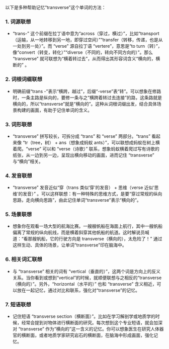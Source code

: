 以下是多种帮助记忆“transverse”这个单词的方法：

### 1. 词源联想
 - “trans-” 这个前缀在拉丁语中意为“across（穿过，横过）”，比如“transport（运输，从一地转移到另一地，即穿过空间）”“transfer（转移，传递，也是从一处到另一处）”。而 “verse” 源自拉丁语 “vertere”，意思是“to turn（转）”，像“convert（转变，转化）”“diverse（不同的，转向不同方向的）”。那么 “transverse” 就可联想为“横着转过去”，从而得出其形容词含义“横向的，横断的” 。

### 2. 词根词缀联想
 - 明确前缀“trans -”表示“横跨，越过”，后缀“-verse”表“转”。可以想象在修路时，一条主路是纵向的，要修一条与之“横跨着转过去连接”的路，这条路就是横向的，所以“transverse”就是“横向的”。这种从词根词缀出发，结合具体场景构建的画面，有助于记住单词的含义。

### 3. 词形联想
 - “transverse” 拼写较长，可拆分成 “trans” 和 “verse” 两部分。“trans” 看起来像 “tr（tree，树） + ans（想象成蚂蚁 ants）”，可以联想成蚂蚁在树上横着爬。“verse” 可以和 “verse（诗歌）” 联系，想象蚂蚁横着爬过写有诗歌的纸张，从一边到另一边，呈现出横向移动的画面，进而记住 “transverse” 与“横向”相关。

### 4. 发音联想
 - “transverse” 发音近似“穿（trans 类似‘穿’的发音） + 思维（verse 近似‘思维’的发音）” 。可以这样联想：有一种特殊的思维方式，是要“穿过常规的纵向思路，走向横向思路”，由此记住单词“transverse”表示“横向的”。

### 5. 场景联想
 - 想象你在观看一场大型的航海比赛。一艘艘帆船在海面上航行，其中一艘帆船偏离了常规的纵向航线，而是横着斜穿其他帆船的航道。这时解说员喊道：“看那艘帆船，它的行驶方向是 transverse（横向的），太危险了！” 通过这样生动、具体的场景，让单词“transverse”印在脑海中。

### 6. 相关词汇联想
 - 与 “transverse” 相关的词有 “vertical（垂直的）”，这两个词是方向上的反义关系。当你看到或想到“vertical”的时候，就顺便联想与之相反的“transverse（横向的）”。另外，“horizontal（水平的）” 也和 “transverse” 含义相近，可以放在一起记忆，通过对比和联系，强化对“transverse”的记忆。

### 7. 短语联想
 - 记住短语 “transverse section（横断面）”。比如在学习解剖学或地质学的时候，经常会提到对物体进行横断面的研究。每次想到这个专业短语，就会加深对 “transverse” 作为“横向的”这一含义的记忆。你可以想象医生在研究人体器官的横断面，或者地质学家研究岩石的横断面，在脑海中形成画面，强化记忆。 